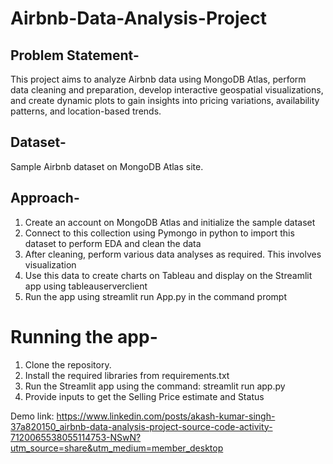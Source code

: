 # Airbnb-Data-Analysis-Project

## Problem Statement-

This project aims to analyze Airbnb data using MongoDB Atlas, perform data cleaning and preparation, develop interactive geospatial visualizations, and create dynamic plots to gain insights into pricing variations, availability patterns, and location-based trends.

## Dataset-

Sample Airbnb dataset on MongoDB Atlas site.

## Approach-

1) Create an account on MongoDB Atlas and initialize the sample dataset
2) Connect to this collection using Pymongo in python to import this dataset to perform EDA and clean the data
3) After cleaning, perform various data analyses as required. This involves visualization
4) Use this data to create charts on Tableau and display on the Streamlit app using tableauserverclient
5) Run the app using streamlit run App.py in the command prompt

# Running the app-

1. Clone the repository.
2. Install the required libraries from requirements.txt
3. Run the Streamlit app using the command: streamlit run app.py
4. Provide inputs to get the Selling Price estimate and Status

Demo link: https://www.linkedin.com/posts/akash-kumar-singh-37a820150_airbnb-data-analysis-project-source-code-activity-7120065538055114753-NSwN?utm_source=share&utm_medium=member_desktop
